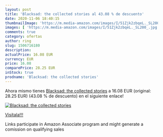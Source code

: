 ```yaml
---
layout: post
title: 'Blacksad: the collected stories al 43.08 % de descuento'
date: 2020-11-06 18:40:15
thumbnailImage: 'https://m.media-amazon.com/images/I/51Zjk2zbqeL._SL200_.jpg'
images: [ 'https://m.media-amazon.com/images/I/51Zjk2zbqeL._SL200_.jpg' ]
comments: true
category: ofertas
author: ring
slug: 1506716180
description:
actualPrice: 16.08 EUR
currency: EUR
price: 16.08
comparePrice: 28.25 EUR
inStock: true
prodname: 'Blacksad: the collected stories'
---
```


Ahora mismo tienes [Blacksad: the collected stories](https://www.amazon.es/dp/1506716180/?tag=tolees-21) a 16.08 EUR (original: 28.25 EUR) (43.08 %  de descuento) en el siguiente enlace!

[![Blacksad: the collected stories](https://m.media-amazon.com/images/I/51Zjk2zbqeL._SL200_.jpg)](https://www.amazon.es/dp/1506716180/?tag=tolees-21)

[Visítala!!!](https://www.amazon.es/dp/1506716180/?tag=tolees-21)

Links participate in Amazon Associate program and might generate a comission on qualifying sales
